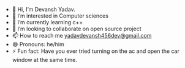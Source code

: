 - 👋 Hi, I’m Devansh Yadav.
- 👀 I’m interested in Computer sciences
- 🌱 I’m currently learning c++
- 💞️ I’m looking to collaborate on open source project
- 📫 How to reach me yadavdevansh456dev@gmail.com
- 😄 Pronouns: he/him
- ⚡ Fun fact: Have you ever tried turning on the ac and open the car window at the same time.

<!---
nytdevansh/nytdevansh is a ✨ special ✨ repository because its `README.md` (this file) appears on your GitHub profile.
You can click the Preview link to take a look at your changes.
--->
